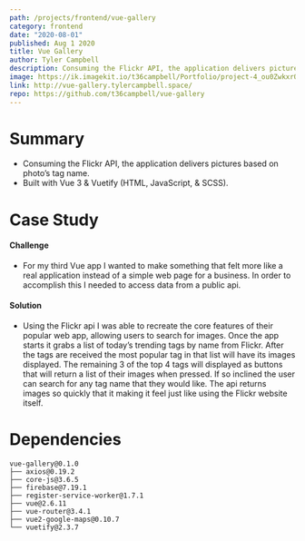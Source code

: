 ```yaml
---
path: /projects/frontend/vue-gallery
category: frontend
date: "2020-08-01"
published: Aug 1 2020
title: Vue Gallery
author: Tyler Campbell
description: Consuming the Flickr API, the application delivers pictures based on photo’s tag name. Built with Vue 3 & Vuetify
image: https://ik.imagekit.io/t36campbell/Portfolio/project-4_ou0ZwkxrQ.png
link: http://vue-gallery.tylercampbell.space/
repo: https://github.com/t36campbell/vue-gallery
---
```



# Summary

* Consuming the Flickr API, the application delivers pictures based on photo’s tag name.
* Built with Vue 3 & Vuetify (HTML, JavaScript, & SCSS).

# Case Study

#### Challenge

* For my third Vue app I wanted to make something that felt more like a real application instead of a simple web page for a business. In order to accomplish this I needed to access data from a public api.

#### Solution

* Using the Flickr api I was able to recreate the core features of their popular web app, allowing users to search for images. Once the app starts it grabs a list of today’s trending tags by name from Flickr. After the tags are received the most popular tag in that list will have its images displayed.  The remaining 3 of the top 4 tags will displayed as buttons that will return a list of their images when pressed. If so inclined the user can search for any tag name that they would like. The api returns images so quickly that it making it feel just like using the Flickr website itself.  

# Dependencies 
```
vue-gallery@0.1.0
├── axios@0.19.2
├── core-js@3.6.5
├── firebase@7.19.1
├── register-service-worker@1.7.1
├── vue@2.6.11
├── vue-router@3.4.1
├── vue2-google-maps@0.10.7
└── vuetify@2.3.7
```